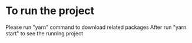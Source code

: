 # To run the project

Please run "yarn" command to download related packages
After run "yarn start" to see the running project
